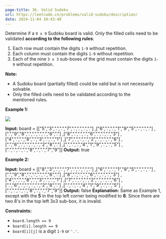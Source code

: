 ```yaml
---
page-title: 36. Valid Sudoku
url: https://leetcode.cn/problems/valid-sudoku/description/
date: 2024-11-04 10:43:40
---
```

Determine if a `9 x 9` Sudoku board is valid. Only the filled cells need to be validated **according to the following rules**:

1.  Each row must contain the digits `1-9` without repetition.
2.  Each column must contain the digits `1-9` without repetition.
3.  Each of the nine `3 x 3` sub-boxes of the grid must contain the digits `1-9` without repetition.

**Note:**

-   A Sudoku board (partially filled) could be valid but is not necessarily solvable.
-   Only the filled cells need to be validated according to the mentioned rules.

**Example 1:**

![](https://upload.wikimedia.org/wikipedia/commons/thumb/f/ff/Sudoku-by-L2G-20050714.svg/250px-Sudoku-by-L2G-20050714.svg.png)

**Input:** board = 
\[\["5","3",".",".","7",".",".",".","."\]
,\["6",".",".","1","9","5",".",".","."\]
,\[".","9","8",".",".",".",".","6","."\]
,\["8",".",".",".","6",".",".",".","3"\]
,\["4",".",".","8",".","3",".",".","1"\]
,\["7",".",".",".","2",".",".",".","6"\]
,\[".","6",".",".",".",".","2","8","."\]
,\[".",".",".","4","1","9",".",".","5"\]
,\[".",".",".",".","8",".",".","7","9"\]\]
**Output:** true

**Example 2:**

**Input:** board = 
\[\["8","3",".",".","7",".",".",".","."\]
,\["6",".",".","1","9","5",".",".","."\]
,\[".","9","8",".",".",".",".","6","."\]
,\["8",".",".",".","6",".",".",".","3"\]
,\["4",".",".","8",".","3",".",".","1"\]
,\["7",".",".",".","2",".",".",".","6"\]
,\[".","6",".",".",".",".","2","8","."\]
,\[".",".",".","4","1","9",".",".","5"\]
,\[".",".",".",".","8",".",".","7","9"\]\]
**Output:** false
**Explanation:** Same as Example 1, except with the **5** in the top left corner being modified to **8**. Since there are two 8's in the top left 3x3 sub-box, it is invalid.

**Constraints:**

-   `board.length == 9`
-   `board[i].length == 9`
-   `board[i][j]` is a digit `1-9` or `'.'`.